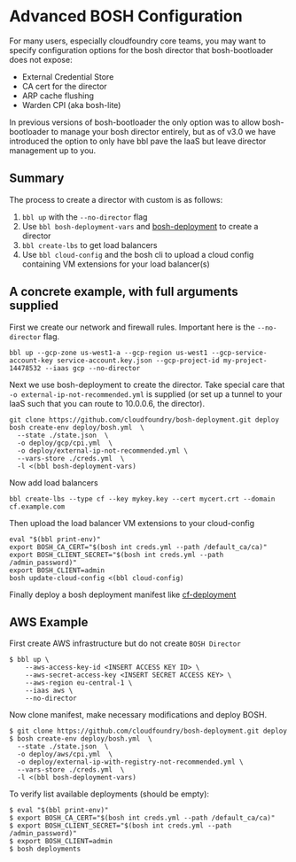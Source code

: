 # Advanced BOSH Configuration

For many users, especially cloudfoundry core teams, you may want to specify configuration options for the bosh director that bosh-bootloader does not expose:
* External Credential Store
* CA cert for the director
* ARP cache flushing
* Warden CPI (aka bosh-lite)

In previous versions of bosh-bootloader the only option was to allow bosh-bootloader to manage your bosh director entirely, but as of v3.0 we have introduced the option to only have bbl pave the IaaS but leave director management up to you.

## Summary

The process to create a director with custom is as follows:

1. ``bbl up`` with the ``--no-director`` flag
2. Use ``bbl bosh-deployment-vars`` and [bosh-deployment](https://github.com/cloudfoundry/bosh-deployment) to create a director
3. ``bbl create-lbs`` to get load balancers
4. Use ``bbl cloud-config`` and the bosh cli to upload a cloud config containing VM extensions for your load balancer(s)


## A concrete example, with full arguments supplied

First we create our network and firewall rules. Important here is the ``--no-director`` flag.
```
bbl up --gcp-zone us-west1-a --gcp-region us-west1 --gcp-service-account-key service-account.key.json --gcp-project-id my-project-14478532 --iaas gcp --no-director
```


Next we use bosh-deployment to create the director. Take special care that ``-o external-ip-not-recommended.yml`` is supplied (or set up a tunnel to your IaaS such that you can route to 10.0.0.6, the director).
```
git clone https://github.com/cloudfoundry/bosh-deployment.git deploy
bosh create-env deploy/bosh.yml  \
  --state ./state.json  \
  -o deploy/gcp/cpi.yml  \
  -o deploy/external-ip-not-recommended.yml \
  --vars-store ./creds.yml  \
  -l <(bbl bosh-deployment-vars)
```

Now add load balancers
```
bbl create-lbs --type cf --key mykey.key --cert mycert.crt --domain cf.example.com
```

Then upload the load balancer VM extensions to your cloud-config
```
eval "$(bbl print-env)"
export BOSH_CA_CERT="$(bosh int creds.yml --path /default_ca/ca)"
export BOSH_CLIENT_SECRET="$(bosh int creds.yml --path /admin_password)"
export BOSH_CLIENT=admin
bosh update-cloud-config <(bbl cloud-config)
```

Finally deploy a bosh deployment manifest like [cf-deployment](https://github.com/cloudfoundry/cf-deployment)

## AWS Example

First create AWS infrastructure but do not create `BOSH Director`

```
$ bbl up \
	--aws-access-key-id <INSERT ACCESS KEY ID> \
	--aws-secret-access-key <INSERT SECRET ACCESS KEY> \
	--aws-region eu-central-1 \
	--iaas aws \
	--no-director
```

Now clone manifest, make necessary modifications and deploy BOSH.

```
$ git clone https://github.com/cloudfoundry/bosh-deployment.git deploy
$ bosh create-env deploy/bosh.yml  \
  --state ./state.json  \
  -o deploy/aws/cpi.yml  \
  -o deploy/external-ip-with-registry-not-recommended.yml \
  --vars-store ./creds.yml  \
  -l <(bbl bosh-deployment-vars) 
```

To verify list available deployments (should be empty):

```
$ eval "$(bbl print-env)"
$ export BOSH_CA_CERT="$(bosh int creds.yml --path /default_ca/ca)"
$ export BOSH_CLIENT_SECRET="$(bosh int creds.yml --path /admin_password)"
$ export BOSH_CLIENT=admin
$ bosh deployments
```

